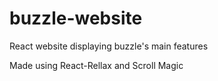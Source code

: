# buzzle-website

React website displaying buzzle's main features

Made using React-Rellax and  Scroll Magic

